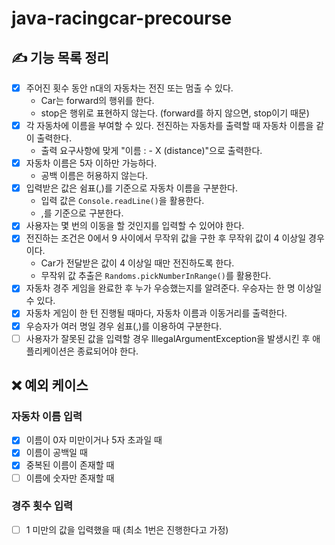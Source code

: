 # java-racingcar-precourse

## ✍ 기능 목록 정리

- [x] 주어진 횟수 동안 n대의 자동차는 전진 또는 멈출 수 있다.
    - Car는 forward의 행위를 한다.
    -  stop은 행위로 표현하지 않는다. (forward를 하지 않으면, stop이기 때문)
- [x] 각 자동차에 이름을 부여할 수 있다. 전진하는 자동차를 출력할 때 자동차 이름을 같이 출력한다.
    - 출력 요구사항에 맞게 "이름 : - X (distance)"으로 출력한다.
- [x] 자동차 이름은 5자 이하만 가능하다.
    - 공백 이름은 허용하지 않는다.
- [x] 입력받은 값은 쉼표(,)를 기준으로 자동차 이름을 구분한다.
  - 입력 값은 `Console.readLine()`을 활용한다.
  - ,를 기준으로 구분한다.
- [x] 사용자는 몇 번의 이동을 할 것인지를 입력할 수 있어야 한다.
- [x] 전진하는 조건은 0에서 9 사이에서 무작위 값을 구한 후 무작위 값이 4 이상일 경우이다.
  - Car가 전달받은 값이 4 이상일 때만 전진하도록 한다.
  - 무작위 값 추출은 `Randoms.pickNumberInRange()`를 활용한다.
- [x] 자동차 경주 게임을 완료한 후 누가 우승했는지를 알려준다. 우승자는 한 명 이상일 수 있다.
- [x] 자동차 게임이 한 턴 진행될 때마다, 자동차 이름과 이동거리를 출력한다.
- [x] 우승자가 여러 명일 경우 쉼표(,)를 이용하여 구분한다.
- [ ] 사용자가 잘못된 값을 입력할 경우 IllegalArgumentException을 발생시킨 후 애플리케이션은 종료되어야 한다.

## ❌ 예외 케이스

### 자동차 이름 입력
- [x] 이름이 0자 미만이거나 5자 초과일 때
- [x] 이름이 공백일 때
- [x] 중복된 이름이 존재할 때
- [ ] 이름에 숫자만 존재할 때

### 경주 횟수 입력
- [ ] 1 미만의 값을 입력했을 때 (최소 1번은 진행한다고 가정)
